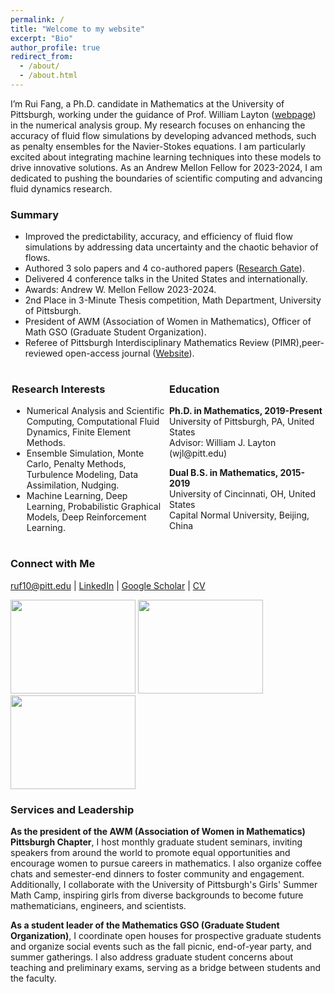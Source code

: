 ```yaml
---
permalink: /
title: "Welcome to my website"
excerpt: "Bio"
author_profile: true
redirect_from: 
  - /about/
  - /about.html
---
```


I’m Rui Fang, a Ph.D. candidate in Mathematics at the University of Pittsburgh, working under the guidance of Prof. William Layton ([webpage](https://www.mathematics.pitt.edu/people/ant-73)) in the numerical analysis group. My research focuses on enhancing the accuracy of fluid flow simulations by developing advanced methods, such as penalty ensembles for the Navier-Stokes equations. I am particularly excited about integrating machine learning techniques into these models to drive innovative solutions. As an Andrew Mellon Fellow for 2023-2024, I am dedicated to pushing the boundaries of scientific computing and advancing fluid dynamics research.

### Summary
- Improved the predictability, accuracy, and efficiency of fluid flow simulations by addressing data uncertainty and the chaotic behavior of flows.
- Authored 3 solo papers and 4 co-authored papers ([Research Gate](https://www.researchgate.net/profile/Rui-Fang-39)).
- Delivered 4 conference talks in the United States and internationally. 
- Awards: Andrew W. Mellon Fellow 2023-2024.
- 2nd Place in 3-Minute Thesis competition, Math Department, University of Pittsburgh.
- President of AWM (Association of Women in Mathematics), Officer of Math GSO (Graduate Student Organization).
- Referee of Pittsburgh Interdisciplinary Mathematics Review (PIMR),peer-reviewed open-access journal ([Website](https://pimr.pitt.edu/pimr/)).

<div style="display: flex;">
<div style="flex: 1; padding: 2px;">
<h3>Research Interests</h3>
<ul>
  <li>Numerical Analysis and Scientific Computing, Computational Fluid Dynamics, Finite Element Methods. </li>
  <li>Ensemble Simulation, Monte Carlo, Penalty Methods, Turbulence Modeling, Data Assimilation, Nudging. </li>
  <li>Machine Learning, Deep Learning, Probabilistic Graphical Models, Deep Reinforcement Learning. </li>
</ul>
</div>

<div style="flex: 1; padding: 2px;">
<h3>Education</h3>
<p><strong>Ph.D. in Mathematics, 2019-Present</strong><br>
University of Pittsburgh, PA, United States<br>
Advisor: William J. Layton (wjl@pitt.edu)</p>

<p><strong>Dual B.S. in Mathematics, 2015-2019</strong><br>
University of Cincinnati, OH, United States<br>
Capital Normal University, Beijing, China</p>
</div>
</div>

### Connect with Me
[ruf10@pitt.edu](mailto:ruf10@pitt.edu) | [LinkedIn](https://www.linkedin.com/in/ruf10/) | [Google Scholar](https://scholar.google.com/citations?user=W9GY0i0AAAAJ&hl=en) | [CV](https://ruf10.github.io/CV_RuiFang.pdf)

<img src="{{ site.url }}{{ site.baseurl }}/images/rui-single.jpg" style="width: 200px; height: 150px; object-fit: cover;" />
<img src="{{ site.url }}{{ site.baseurl }}/images/rui-ammcs.png" style="width: 200px; height: 150px; object-fit: cover;" />
<img src="{{ site.url }}{{ site.baseurl }}/images/finite_element_circus.jpg" style="width: 200px; height: 150px; object-fit: cover;" />

### Services and Leadership
**As the president of the AWM (Association of Women in Mathematics) Pittsburgh Chapter**, I host monthly graduate student seminars, inviting speakers from around the world to promote equal opportunities and encourage women to pursue careers in mathematics. I also organize coffee chats and semester-end dinners to foster community and engagement. Additionally, I collaborate with the University of Pittsburgh's Girls' Summer Math Camp, inspiring girls from diverse backgrounds to become future mathematicians, engineers, and scientists.

**As a student leader of the Mathematics GSO (Graduate Student Organization)**, I coordinate open houses for prospective graduate students and organize social events such as the fall picnic, end-of-year party, and summer gatherings. I also address graduate student concerns about teaching and preliminary exams, serving as a bridge between students and the faculty.












